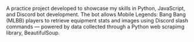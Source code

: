 A practice project developed to showcase my skills in Python, JavaScript, and Discord bot development.
The bot allows Mobile Legends: Bang Bang (MLBB) players to retrieve equipment stats and images using Discord slash commands — powered by data collected through a  Python web scrapimg library, BeautifulSoup.
